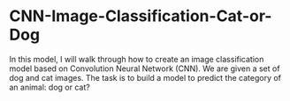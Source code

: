 # CNN-Image-Classification-Cat-or-Dog
In this model, I will walk through how to create an image classification model based on Convolution Neural Network (CNN). We are given a set of dog and cat images. The task is to build a model to predict the category of an animal: dog or cat?
